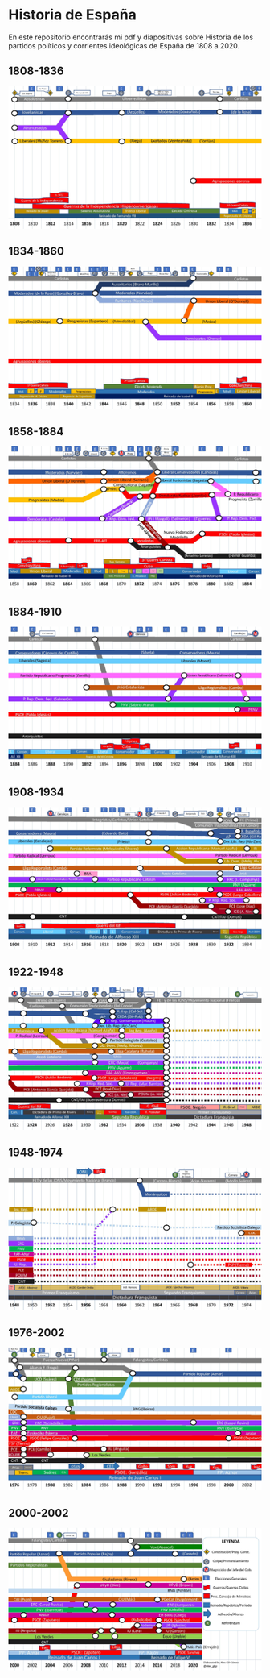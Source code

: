 # Historia de España

En este repositorio encontrarás mi pdf y diapositivas sobre Historia de los partidos políticos y corrientes ideológicas de España de 1808 a 2020.

## 1808-1836

![](Timeline_Page_1.jpg)

## 1834-1860

![](Timeline_Page_2.jpg)

## 1858-1884

![](Timeline_Page_3.jpg)

## 1884-1910

![](Timeline_Page_4.jpg)

## 1908-1934

![](Timeline_Page_5.jpg)

## 1922-1948

![](Timeline_Page_6.jpg)

## 1948-1974

![](Timeline_Page_7.jpg)

## 1976-2002

![](Timeline_Page_8.jpg)

## 2000-2002

![](Timeline_Page_9.jpg)
